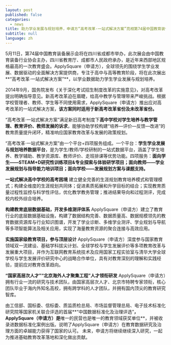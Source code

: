 ```yaml
---
layout: post
published: false
categories:
  - news
title: 助力学业发展与规划培养，申请方“高考改革·一站式解决方案”亮相第74届中国教育装备展示会
subtitle: null
language: zh
---
```

   
   5月11日，第74届中国教育装备展示会将在四川省成都市举办，此次展会由中国教育装备行业协会主办，四川省教育厅、成都市人民政府承办，是近年来西部地区规格最高的一次教育盛会。ApplySquare（申请方），全球领先的围绕学生学业发展、数据驱动的全面解决方案提供商，专注于高中与高等教育阶段，将在此次展出**“高考改革·一站式解决方案”**，以学业数据助力学生学业发展与规划培养。

   2014年9月，国务院发布《关于深化考试招生制度改革的实施意见》，对高考改革提出明确指导意见。新高考改革迫在眉睫，给高中教学与管理带来严峻挑战。根据学校管理者、教师、学生等不同使用需求，ApplySquare（申请方）推出应对高考改革的一站式解决方案，**该方案同时适用于新高考改革省份及未改革省份。**
   
   “高考改革·一站式解决方案”满足新旧高考制度下**高中学校对学生培养与教学管理、教育评价、教师发展的诉求**，能够协助学校构建“培养—评价—反馈—改进”的教育质量提升闭环，精准响应国家教育改革与发展的政策规划。
   
   “高考改革·一站式解决方案”由一个平台+四项服务组成。一个平台：**学生学业发展与规划培养数据平台**，是为学生/教师/学校研制的一站式数据平台，涵盖了学生培养、教学辅助、教学资源库、教师评价、走班排课等优势功能。四项服务：**面向学生——STEAM+D研究性训练项目&专业探索与体验研学项目；面向教师——学业发展规划与指导能力培训项目；面向学校——发展规划方案与课题支持。**
   
**一站式解决高中学校的高考困境**
   建立健全完善的生涯规划教育培养模式和管理模式；构建全维度的生涯规划共同体；促进素质拓展和升学目标的结合；实现教育质量过程性监控与科学性评估，优化教学教务管理；推进结果导向和过程测评，完成校内校外综合培养。

**构建教育底层数据基础，开发多维测评体系**
   ApplySquare（申请方）建立了教育行业的底层数据基础设施，构建了数据结构完善、数据质量高、数据规模领先的教育数据资源库与行业知识图谱，开发了学业诊断、多维学业测评、学业规划与导航等多项智能算法及相关应用，实现了海量教育资源的聚合连接与高效应用。 

**实施国家级教育项目，参与顶层设计**
   ApplySquare（申请方）深度参与国家教育领域双一流建设、基础学科拔尖计划、全球学校与学生发展评价等多项教育改革与发展重大项目，并作为互联网教育系统技术及应用国家工程实验室与清华大学全球学校与学生发展评价研究中心的战略合作单位，具有对教育深刻的理解和实践经验，提前应对教育改革趋向。

**“国家高层次人才”“北京海外人才聚集工程”人才领衔研发**
   ApplySquare（申请方）拥有行业一流的研究与技术团队，由国家高层次人才、北京市特聘专家领衔，核心团队毕业于海内外知名高校，拥有跨学科的人才团队，并拥有国内顶尖的教育研究智库。
   
   由工信部、国标委、信标委、质监质检总局、市场监督管理总局、电子技术标准化研究院等国家机关联合评选的首届**“中国数据标准化及治理评选”**，ApplySquare（申请方）是**唯一的民营也是唯一的教育领域获奖单位**，并被收录进数据标准化案例出版。说明了ApplySquare（申请方）在教育数据研究及治理方面的卓越能力获得了国家的认可。
未来，申请方将继续继续深入研究，一起为推进基础教育改革落地和深化做出贡献。
